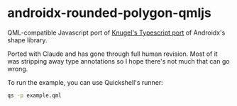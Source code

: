 # androidx-rounded-polygon-qmljs

QML-compatible Javascript port of [Knugel's Typescript port](https://github.com/Knugel/rounded-polygon-ts) of Androidx's shape library.

Ported with Claude and has gone through full human revision. Most of it was stripping away type annotations so I hope there's not much that can go wrong.

To run the example, you can use Quickshell's runner:

```sh
qs -p example.qml
```
